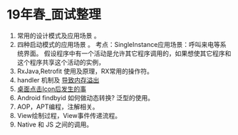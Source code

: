 # 19年春_面试整理
1. 常用的设计模式及应用场景 。
2. 四种启动模式的应用场景 。
考点：SingleInstance应用场景：呼叫来电等系统界面。 假设程序中有一个活动是允许其它程序调用的，如果想使其它程序和这个程序共享这个活动的实例，
3. RxJava,Retrofit 使用及原理，RX常用的操作符。
4. handler 机制及 [导致内存溢出](https://www.cnblogs.com/xujian2014/p/5025650.html)
5. [桌面点击Icon后发生的事](https://blog.csdn.net/luoshengyang/article/details/6685853/)
6. Android findbyid 如何做动态转换? 泛型的使用。
7. AOP，APT编程，注解相关。
8. View绘制过程，View事件传递流程。
9. Native 和 JS 之间的调用。



